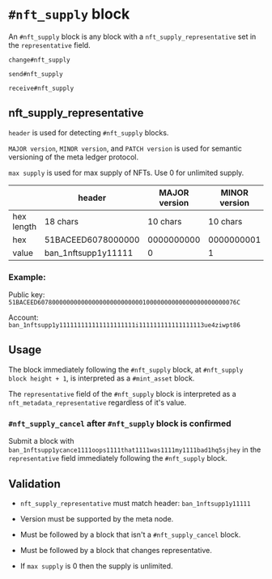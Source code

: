 # `#nft_supply` block

An `#nft_supply` block is any block with a `nft_supply_representative` set in the `representative` field.

`change#nft_supply`

`send#nft_supply`

`receive#nft_supply`


## nft_supply_representative

`header` is used for detecting `#nft_supply` blocks.

`MAJOR version`, `MINOR version`, and `PATCH version` is used for semantic versioning of the meta ledger protocol.

`max supply` is used for max supply of NFTs. Use 0 for unlimited supply.

|             | header                  | MAJOR version  | MINOR version | PATCH version | max supply       |
| ----------- | ----------------------- | -------------- | ------------- | ------------- | ---------------- |
| hex length  | 18 chars                | 10 chars       | 10 chars      | 10 chars      | 16 chars         |
| hex         | 51BACEED6078000000      | 0000000000     | 0000000001    | 0000000000    | 000000000000076C |
| value       | ban_1nftsupp1y11111     | 0              | 1             | 0             | 1900             |


### Example:

Public key:
`51BACEED6078000000000000000000000000010000000000000000000000076C`

Account:
`ban_1nftsupp1y111111111111111111111i111111111111111113ue4ziwpt86`


## Usage

The block immediately following the `#nft_supply` block, at `#nft_supply block height + 1`, is interpreted as a `#mint_asset` block.

The `representative` field of the `#nft_supply` block is interpreted as a `nft_metadata_representative` regardless of it's value.


### `#nft_supply_cancel` after `#nft_supply` block is confirmed

Submit a block with `ban_1nftsupp1ycance1111oops1111that1111was1111my1111bad1hq5sjhey` in the `representative` field immediately following the `#nft_supply` block.


## Validation

* `nft_supply_representative` must match header: `ban_1nftsupp1y11111`

* Version must be supported by the meta node.

* Must be followed by a block that isn't a `#nft_supply_cancel` block.

* Must be followed by a block that changes representative.

* If `max supply` is 0 then the supply is unlimited.

